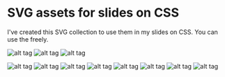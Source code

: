 # SVG assets for slides on CSS

I've created this SVG collection to use them in my slides on CSS. 
You can use the freely. 

![alt tag](https://github.com/nabaroa/SVGassetsForSlidesOnCSS/blob/master/png/CSS_timeline.png?raw=true)
![alt tag](https://github.com/nabaroa/SVGassetsForSlidesOnCSS/blob/master/png/CSS_terms.png?raw=true)
![alt tag](https://github.com/nabaroa/SVGassetsForSlidesOnCSS/blob/master/png/CSS_selector.png?raw=true)

![alt tag](https://github.com/nabaroa/SVGassetsForSlidesOnCSS/blob/master/png/CSS_layout.png?raw=true)
![alt tag](https://github.com/nabaroa/SVGassetsForSlidesOnCSS/blob/master/png/CSS_flexbox.png?raw=true)
![alt tag](https://github.com/nabaroa/SVGassetsForSlidesOnCSS/blob/master/png/CSS_box_sizing.png?raw=true)
![alt tag](https://github.com/nabaroa/SVGassetsForSlidesOnCSS/blob/master/png/CSS_text_shadow.png?raw=true)
![alt tag](https://github.com/nabaroa/SVGassetsForSlidesOnCSS/blob/master/png/CSS_box_shadow.png?raw=true)
![alt tag](https://github.com/nabaroa/SVGassetsForSlidesOnCSS/blob/master/png/CSS_box_shadow.png?raw=true)
![alt tag](https://github.com/nabaroa/SVGassetsForSlidesOnCSS/blob/master/png/CSS_blending_backdrop.png?raw=true)
![alt tag](https://github.com/nabaroa/SVGassetsForSlidesOnCSS/blob/master/png/CSS_multi_column.png?raw=true)
